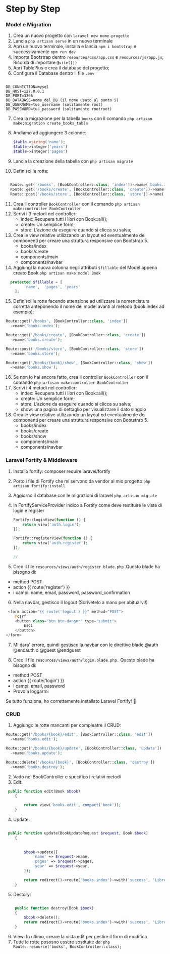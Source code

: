 # Step by Step
### Model e Migration
1. Crea un nuovo progetto con `laravel new nome-progetto`
2. Lancia `php artisan serve` in un nuovo terminale
3. Apri un nuovo terminale, installa e lancia `npm i bootstrap` e successivamente `npm run dev`
4. Importa Bootstrap dentro `resources/css/app.css` e `resources/js/app.js`; Ricorda di importare `@vite([])`
5. Apri TablePlus e crea il database del progetto;
6. Configura il Database dentro il file `.env`

```

DB_CONNECTION=mysql 
DB_HOST=127.0.0.1
DB_PORT=3306
DB_DATABASE=nome_del_DB (il nome usato al punto 5)
DB_USERNAME=tuo_username (solitamente root)
DB_PASSWORD=tua_password (solitamente rootroot)
```

7. Crea la migrazione per la tabella `books` con il comando `php artisan make:migration create_books_table`
8. Andiamo ad aggiungere 3 colonne:
    
    ```php
    $table->string('name');
    $table->integer('years')
    $table->integer('pages')
    ```
    
9. Lancia la creazione della tabella con `php artisan migrate`

10. Definisci le rotte:

```php

  Route::get('/books', [BookController::class, 'index'])->name('books.index');
  Route::get('/books/create', [BookController::class, 'create'])->name('books.create');
  Route::post('/books/store', [BookController::class, 'store'])->name('books.store');

```

11. Crea il controller `BookController` con il comando `php artisan make:controller BookController`
12. Scrivi i 3 metodi nel controller:
    - index: Recupera tutti i libri con Book::all();
    - create: Un semplice form;
    - store: L’azione da eseguire quando si clicca su salva;
13. Crea le view relative utilizzando un layout ed eventualmente dei componenti per creare una struttura responsive con Bootstrap 5.
    - books/index
    - books/create
    - components/main
    - components/navbar 
14. Aggiungi la nuova colonna negli attributi `$fillable` del Model appena creato Book
```php artisan make:model Book ```

```php
  protected $fillable = [
        'name',  'pages', 'years'
    ];
```

15. Definisci le rotte facendo attenzione ad utilizzare la nomenclatura corretta anteponendo il nome del model avanti al metodo (book.index ad esempio):

```php 
Route::get('/books', [BookController::class, 'index'])
  ->name('books.index');

Route::get('/books/create', [BookController::class, 'create'])
  ->name('books.create');

Route::post('/books/store', [BookController::class, 'store'])
  ->name('books.store');

Route::get('/books/{book}/show', [BookController::class, 'show'])
  ->name('books.show');
```
16. Se non lo hai ancora fatto, crea il controller `BookController` con il comando `php artisan make:controller BookController`
17. Scrivi i 4 metodi nel controller:
    - index: Recupera tutti i libri con Book::all();
    - create: Un semplice form;
    - store: L’azione da eseguire quando si clicca su salva;
    - show: una pagina di dettaglio per visualizzare il dato singolo
18. Crea le view relative utilizzando un layout ed eventualmente dei componenti per creare una struttura responsive con Bootstrap 5.
    - books/index
    - books/create
    - books/show
    - components/main
    - components/navbar


### Laravel Fortify & Middleware

1. Installo fortify: composer require laravel/fortify

2. Porto i file di Fortify che mi servono da vendor al mio progetto:`php artisan fortify:install`

3. Aggiorno il database con le migrazioni di laravel `php artisan migrate`


4. In FortifyServiceProvider indico a Fortify come deve restituire le viste di login e register

    ```php
    Fortify::loginView(function () {
        return view('auth.login');
    });

    Fortify::registerView(function () {
        return view('auth.register');
    });
 
    // 
    ```
5. Creo il file `resources/views/auth/register.blade.php` .Questo blade ha bisogno di:

- method POST
- action {{ route('register') }}
- i campi: name, email, password, password_confirmation

6. Nella navbar, gestisco il logout (Scrivetelo a mano per abituarvi!)

```php
 <form action="{{ route('logout') }}" method="POST">
    @csrf
    <button class="btn btn-danger" type="submit">
        Esci
    </button>
</form>

```
7. Mi dara' errore, quindi gestisco la navbar con le direttive blade @auth @endauth o @guest @endguest

8. Creo il file `resources/views/auth/login.blade.php.` Questo blade ha bisogno di:

- method POST
- action {{ route('login') }}
- i campi: email, password
- Provo a loggarmi

Se tutto funziona, ho correttamente installato Laravel Fortify! 🚀
### CRUD
1. Aggiungo le rotte mancanti per compleatre il CRUD:
```php 
Route::get('/books/{book}/edit', [BookController::class, 'edit'])
  ->name('books.edit');

Route::put('/books/{book}/update', [BookController::class, 'update'])
  ->name('books.update');

Route::delete('/books/{book}', [BookController::class, 'destroy'])
  ->name('books.destroy');
```

2. Vado nel BookController e specifico i relativi metodi
3. Edit:

```php 
 public function edit(Book $book)
    {

        return view('books.edit', compact('book'));
    }
```

4. Update:
```php

 public function update(BookUpdateRequest $request, Book $book)
    {
       
    
        $book->update([
            'name' => $request->name,
            'pages' => $request->pages,
            'year' => $request->year,
        ]);

        return redirect()->route('books.index')->with('success', 'Libro Aggiornato');
    }

```

5. Destory:

```php

    public function destroy(Book $book)
    {
        $book->delete();
        return redirect()->route('books.index')->with('success', 'Libro Eliminato');
    }
```

6. View: In ultimo, creare la vista edit per gestire il form di modifica
7. Tutte le rotte pososno essere sostituite da: ```php Route::resource('books', BookController::class);```
